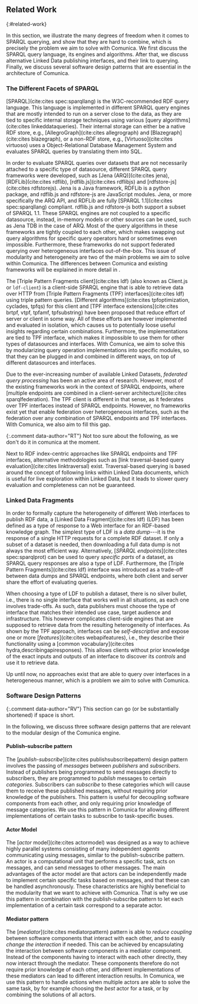 ## Related Work
{:#related-work}

In this section, we illustrate the many degrees of freedom when it comes to SPARQL querying,
and show that they are hard to combine, which is precisely the problem we aim to solve with Comunica.
We first discuss the SPARQL query language, its engines and algorithms.
After that, we discuss alternative Linked Data publishing interfaces, and their link to querying.
Finally, we discuss several software design patterns that are essential in the architecture of Comunica.

### The Different Facets of SPARQL

[SPARQL](cite:cites spec:sparqllang) is the W3C-recommended RDF query language.
This language is implemented in different SPARQL query engines
that are mostly intended to run on a server close to the data,
as they are tied to specific internal storage techniques using various [query algorithms](cite:cites linkeddataqueries).
Their internal storage can either be a native RDF store, e.g., [AllegroGraph](cite:cites allegrograph) and [Blazegraph](cite:cites blazegraph),
or a non-RDF store, e.g., [Virtuoso](cite:cites virtuoso) uses a Object-Relational Database Management System
and evaluates SPARQL queries by translating them into SQL.

In order to evaluate SPARQL queries over datasets that are not necessarily attached to a specific type of datasource,
different SPARQL query frameworks were developed, such as
[Jena (ARQ)](cite:cites jena), [RDFLib](cite:cites rdflib), [rdflib.js](cite:cites rdflibjs) and [rdfstore-js](cite:cites rdfstorejs).
Jena is a Java framework, RDFLib is a python package, and rdflib.js and rdfstore-js are JavaScript modules.
Jena, or more specifically the ARQ API, and RDFLib are fully [SPARQL 1.1](cite:cites spec:sparqllang) compliant.
rdflib.js and rdfstore-js both support a subset of SPARQL 1.1.
These SPARQL engines are not coupled to a specific datasource,
instead, in-memory models or other sources can be used, such as Jena TDB in the case of ARQ.
Most of the query algorithms in these frameworks are tightly coupled to each other,
which makes swapping out query algorithms for specific query operators hard or sometimes even impossible.
Furthermore, these frameworks do not support federated querying over heterogeneous interfaces out-of-the-box.
This issue of modularity and heterogeneity are two of the main problems we aim to solve within Comunica.
The differences between Comunica and existing frameworks will be explained in more detail in [](#features).

The [Triple Pattern Fragments client](cite:cites ldf) (also known as Client.js or `ldf-client`) is a client-side SPARQL engine
that is able to retrieve data over HTTP from [Triple Pattern Fragments (TPF) interfaces](cite:cites ldf) using triple pattern queries.
[Different algorithms](cite:cites tpfoptimization, cyclades, tpfqs) for this client and
[TPF interface extensions](cite:cites brtpf, vtpf, tpfamf, tpfsubstring) have been proposed that reduce effort of server or client in some way.
All of these efforts are however implemented and evaluated in isolation,
which causes us to potentially loose useful insights regarding certain combinations.
Furthermore, the implementations are tied to TPF interface, which makes it impossible to use them for other types of datasources and interfaces.
With Comunica, we aim to solve this by modularizing query operation implementations into specific modules,
so that they can be plugged in and combined in different ways, on top of different datasources and interfaces.

Due to the ever-increasing number of available Linked Datasets,
_federated query processing_ has been an active area of research.
However, most of the existing frameworks work in the context of SPARQL endpoints,
where [multiple endpoints are combined in a client-server architecture](cite:cites sparqlfederation).
The TPF client is different in that sense, as it federates over TPF interfaces instead of SPARQL endpoints.
However, no frameworks exist yet that enable federation over heterogeneous interfaces,
such as the federation over any combination of SPARQL endpoints and TPF interfaces.
With Comunica, we also aim to fill this gap.

{:.comment data-author="RT"}
Not too sure about the following, as we don't do it in comunica at the moment.

Next to RDF index-centric approaches like SPARQL endpoints and TPF interfaces,
alternative methodologies such as [link traversal-based query evaluation](cite:cites linktraversal) exist.
Traversal-based querying is based around the concept of following links within Linked Data documents,
which is useful for live exploration within Linked Data,
but it leads to slower query evaluation and completeness can not be guaranteed.

### Linked Data Fragments

In order to formally capture the heterogeneity of different Web interfaces to publish RDF data,
a [Linked Data Fragment](cite:cites ldf) (LDF) has been defined as a type of response to a Web interface for an RDF-based knowledge graph.
The simplest type of LDF is a _data dump_---it is the response of a single HTTP requests for a complete RDF dataset.
If only a subset of a dataset is needed, then downloading a full data dump is not always the most efficient way.
Alternatively, [_SPARQL endpoints_](cite:cites spec:sparqlprot) can be used to query _specific parts_ of a dataset,
as SPARQL query responses are also a type of LDF.
Furthermore, the [Triple Pattern Fragments](cite:cites ldf) interface was introduced as a trade-off
between data dumps and SPARQL endpoints, where both client and server share the effort of evaluating queries.

When choosing a type of LDF to publish a dataset, there is no silver bullet,
i.e., there is no single interface that works well in all situations, as each one involves trade-offs.
As such, data publishers must choose the type of interface that matches their intended use case, target audience and infrastructure.
This however complicates client-side engines that are supposed to retrieve data from the resulting heterogeneity of interfaces.
As shown by the TPF approach, interfaces can be _self-descriptive_ and expose one or more [_features_](cite:cites webapifeatures),
i.e., they describe their functionality using a [common vocabulary](cite:cites hydra,describingapiresponses).
This allows clients without prior knowledge of the exact inputs and outputs of an interface
to discover its _controls_ and use it to retrieve data.

Up until now, no approaches exist that are able to query over interfaces in a heterogeneous manner,
which is a problem we aim to solve with Comunica.

### Software Design Patterns

{:.comment data-author="RV"}
This section can go (or be substantially shortened) if space is short.

In the following, we discuss three software design patterns that are relevant to the modular design of the Comunica engine.

#### Publish–subscribe pattern

The [_publish-subscribe_](cite:cites publishsubscribepattern) design pattern involves the passing of _messages_ between _publishers_ and _subscribers_.
Instead of publishers being programmed to send messages directly to subscribers, they are programmed to _publish_ messages to certain _categories_.
Subscribers can _subscribe_ to these categories which will cause them to receive these published messages, without requiring prior knowledge of the publishers.
This pattern is useful for decoupling software components from each other,
and only requiring prior knowledge of message categories.
We use this pattern in Comunica for allowing different implementations of certain tasks to subscribe to task-specific buses.

#### Actor Model

The [_actor_ model](cite:cites actormodel) was designed as a way to achieve highly parallel systems consisting of many independent _agents_
communicating using messages, similar to the publish-subscribe pattern.
An actor is a computational unit that performs a specific task, acts on messages, and can send messages to other messages.
The main advantages of the actor model are that actors can be independently made to implement certain specific tasks based on messages,
and that these can be handled asynchronously.
These characteristics are highly beneficial to the modularity that we want to achieve with Comunica.
That is why we use this pattern in combination with the publish-subscribe pattern to let each implementation of a certain task correspond to a separate actor.

#### Mediator pattern

The [_mediator_](cite:cites mediatorpattern) pattern is able to _reduce coupling_ between software components that interact with each other,
and to easily _change the interaction_ if needed.
This can be achieved by encapsulating the interaction between software components in a mediator component.
Instead of the components having to interact with each other directly,
they now interact through the mediator.
These components therefore do not require prior knowledge of each other,
and different implementations of these mediators can lead to different interaction results.
In Comunica, we use this pattern to handle actions when multiple actors are able to solve the same task,
by for example choosing the _best_ actor for a task, or by combining the solutions of all actors.
